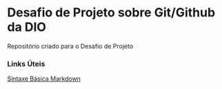 # Desafio de Projeto sobre Git/Github da DIO
Repositório criado para o Desafio de Projeto

### Links Úteis
[Sintaxe Básica Markdown](https://www.markdownguide.org/basic-syntax/)
